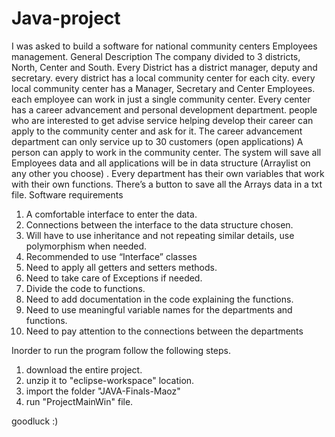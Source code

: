 # Java-project
I was asked to build a software for national community centers Employees management.
General Description
The company divided to 3 districts, North, Center and South. Every District has a district manager, deputy and secretary. every district has a local community center for each city.
every local community center has a Manager, Secretary and Center Employees. each employee can work in just a single community center.
Every center has a career advancement and personal development department. people who are interested to get advise service helping develop their career can apply to the community center and ask for it. The career advancement department can only service up to 30 customers (open applications) A person can apply to work in the community center. The system will save all Employees data and all applications will be in data structure (Arraylist on any other you choose) . Every department has their own variables that work with their own functions. There’s a button to save all the Arrays data in a txt file.
Software requirements
1.	A comfortable interface to enter the data.
2.	Connections between the interface to the data structure chosen.
3.	Will have to use inheritance and not repeating similar details, use polymorphism when needed.
4.	Recommended to use “Interface” classes
5.	Need to apply all getters and setters methods.
6.	Need to take care of Exceptions if needed.
7.	Divide the code to functions.
8.	Need to add documentation in the code explaining the functions.
9.	Need to use meaningful variable names for the departments and functions.
10.	Need to pay attention to the connections between the departments


Inorder to run the program follow the following steps.
1. download the entire project.
2. unzip it to "eclipse-workspace" location.
3. import the folder  "JAVA-Finals-Maoz"
4. run "ProjectMainWin" file. 

goodluck :)
